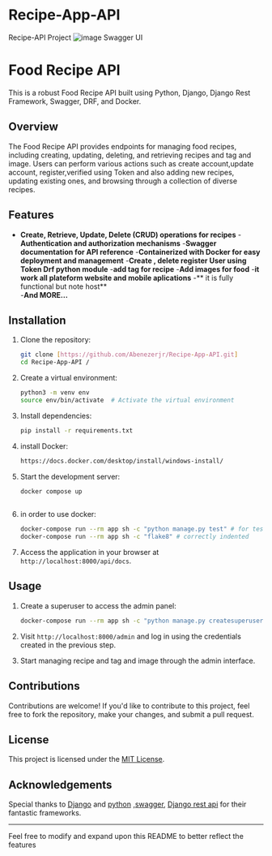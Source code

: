 # Recipe-App-API
Recipe-API Project
![image](https://github.com/Abenezerjr/Recipe-App-API/assets/106702572/98820ba0-4ce5-40f9-b3d8-4ef44c4ec6e8)
Swagger UI

# Food Recipe API
This is a robust Food Recipe API built using Python, Django, Django Rest Framework, Swagger, DRF, and Docker.
## Overview
The Food Recipe API provides endpoints for managing food recipes, including creating, updating, deleting, and retrieving recipes and tag and image.
Users can perform various actions such as create account,update account, register,verified using Token  and also adding new recipes, updating existing ones, 
and browsing through a collection of diverse recipes.

## Features

- **Create, Retrieve, Update, Delete (CRUD) operations for recipes**
-**Authentication and authorization mechanisms**
-**Swagger documentation for API reference**
-**Containerized with Docker for easy deployment and management**
-**Create , delete register User using Token Drf python module**
-**add tag for recipe**
-**Add images for food**
-**it work all plateform website and  mobile aplications**
-** it is fully functional but note host**  
-**And MORE...** 
## Installation

1. Clone the repository:

    ```bash
    git clone [https://github.com/Abenezerjr/Recipe-App-API.git]
    cd Recipe-App-API /
    ```

2. Create a virtual environment:

    ```bash
    python3 -m venv env
    source env/bin/activate  # Activate the virtual environment
    ```

3. Install dependencies:

    ```bash
    pip install -r requirements.txt
    ```

4. install Docker:

    ```bash
    https://docs.docker.com/desktop/install/windows-install/ 
    ```

5. Start the development server:

    ```bash
    docker compose up
  
    ```
6. in order to use docker:

    ```bash
    docker-compose run --rm app sh -c "python manage.py test" # for test the code
    docker-compose run --rm app sh -c "flake8" # correctly indented
    
    ```    

6. Access the application in your browser at `http://localhost:8000/api/docs`.

## Usage

1. Create a superuser to access the admin panel:

    ```bash
    docker-compose run --rm app sh -c "python manage.py createsuperuser"
    ```

2. Visit `http://localhost:8000/admin` and log in using the credentials created in the previous step.
   
3. Start managing recipe and tag and image through the admin interface.

## Contributions

Contributions are welcome! If you'd like to contribute to this project, feel free to fork the repository, make your changes, and submit a pull request.

## License

This project is licensed under the [MIT License](Abenezerjb).

## Acknowledgements

Special thanks to [Django](https://www.djangoproject.com/) and [python](https://www.python.org/) ,[swagger](https://swagger.io/), [Django rest api](https://www.django-rest-framework.org/) for their fantastic frameworks.

---

Feel free to modify and expand upon this README to better reflect the features

